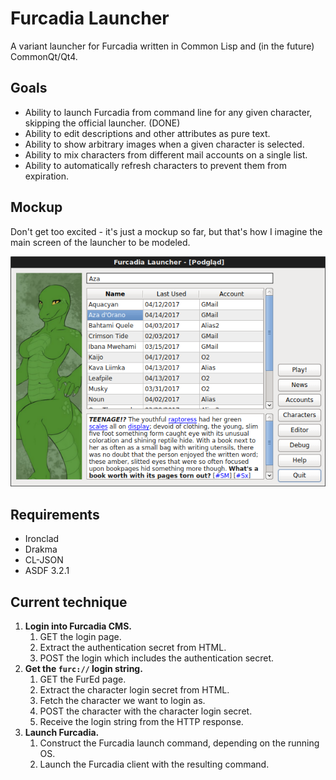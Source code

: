 # Furcadia Launcher
A variant launcher for Furcadia written in Common Lisp and (in the future) CommonQt/Qt4.

## Goals
  * Ability to launch Furcadia from command line for any given character, skipping the official launcher. (DONE)
  * Ability to edit descriptions and other attributes as pure text.
  * Ability to show arbitrary images when a given character is selected.
  * Ability to mix characters from different mail accounts on a single list.
  * Ability to automatically refresh characters to prevent them from expiration.

## Mockup
Don't get too excited - it's just a mockup so far, but that's how I imagine the main screen of the launcher to be modeled.

![Mockup](img/mockup.png)

## Requirements
  * Ironclad
  * Drakma
  * CL-JSON
  * ASDF 3.2.1

## Current technique

  1. **Login into Furcadia CMS.**
     1. GET the login page.
     2. Extract the authentication secret from HTML.
     3. POST the login which includes the authentication secret.
  2. **Get the `furc://` login string.**
     1. GET the FurEd page.
     2. Extract the character login secret from HTML.
     3. Fetch the character we want to login as.
     4. POST the character with the character login secret.
     5. Receive the login string from the HTTP response.
  3. **Launch Furcadia.**
     1. Construct the Furcadia launch command, depending on the running OS.
     2. Launch the Furcadia client with the resulting command.
